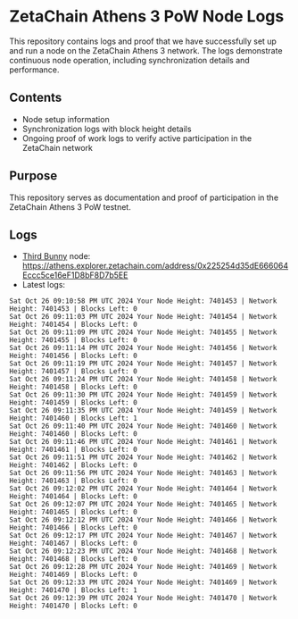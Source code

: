# ZetaChain Athens 3 PoW Node Logs
This repository contains logs and proof that we have successfully set up and run a node on the ZetaChain Athens 3 network. The logs demonstrate continuous node operation, including synchronization details and performance.

## Contents
- Node setup information
- Synchronization logs with block height details
- Ongoing proof of work logs to verify active participation in the ZetaChain network

## Purpose
This repository serves as documentation and proof of participation in the ZetaChain Athens 3 PoW testnet.

## Logs

- [Third Bunny](https://thirdbunny.xyz/) node: https://athens.explorer.zetachain.com/address/0x225254d35dE666064Eccc5ce16eF1D8bF8D7b5EE
- Latest logs:
```
Sat Oct 26 09:10:58 PM UTC 2024 Your Node Height: 7401453 | Network Height: 7401453 | Blocks Left: 0
Sat Oct 26 09:11:03 PM UTC 2024 Your Node Height: 7401454 | Network Height: 7401454 | Blocks Left: 0
Sat Oct 26 09:11:09 PM UTC 2024 Your Node Height: 7401455 | Network Height: 7401455 | Blocks Left: 0
Sat Oct 26 09:11:14 PM UTC 2024 Your Node Height: 7401456 | Network Height: 7401456 | Blocks Left: 0
Sat Oct 26 09:11:19 PM UTC 2024 Your Node Height: 7401457 | Network Height: 7401457 | Blocks Left: 0
Sat Oct 26 09:11:24 PM UTC 2024 Your Node Height: 7401458 | Network Height: 7401458 | Blocks Left: 0
Sat Oct 26 09:11:30 PM UTC 2024 Your Node Height: 7401459 | Network Height: 7401459 | Blocks Left: 0
Sat Oct 26 09:11:35 PM UTC 2024 Your Node Height: 7401459 | Network Height: 7401460 | Blocks Left: 1
Sat Oct 26 09:11:40 PM UTC 2024 Your Node Height: 7401460 | Network Height: 7401460 | Blocks Left: 0
Sat Oct 26 09:11:46 PM UTC 2024 Your Node Height: 7401461 | Network Height: 7401461 | Blocks Left: 0
Sat Oct 26 09:11:51 PM UTC 2024 Your Node Height: 7401462 | Network Height: 7401462 | Blocks Left: 0
Sat Oct 26 09:11:56 PM UTC 2024 Your Node Height: 7401463 | Network Height: 7401463 | Blocks Left: 0
Sat Oct 26 09:12:02 PM UTC 2024 Your Node Height: 7401464 | Network Height: 7401464 | Blocks Left: 0
Sat Oct 26 09:12:07 PM UTC 2024 Your Node Height: 7401465 | Network Height: 7401465 | Blocks Left: 0
Sat Oct 26 09:12:12 PM UTC 2024 Your Node Height: 7401466 | Network Height: 7401466 | Blocks Left: 0
Sat Oct 26 09:12:17 PM UTC 2024 Your Node Height: 7401467 | Network Height: 7401467 | Blocks Left: 0
Sat Oct 26 09:12:23 PM UTC 2024 Your Node Height: 7401468 | Network Height: 7401468 | Blocks Left: 0
Sat Oct 26 09:12:28 PM UTC 2024 Your Node Height: 7401469 | Network Height: 7401469 | Blocks Left: 0
Sat Oct 26 09:12:33 PM UTC 2024 Your Node Height: 7401469 | Network Height: 7401470 | Blocks Left: 1
Sat Oct 26 09:12:39 PM UTC 2024 Your Node Height: 7401470 | Network Height: 7401470 | Blocks Left: 0
```

